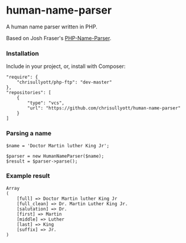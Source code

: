 # human-name-parser

A human name parser written in PHP.

Based on Josh Fraser's [PHP-Name-Parser](https://github.com/joshfraser/PHP-Name-Parser).

### Installation

Include in your project, or, install with Composer:

```
"require": {
    "chrisullyott/php-ftp": "dev-master"
},
"repositories": [
    {
        "type": "vcs",
        "url": "https://github.com/chrisullyott/human-name-parser"
    }
]
```

### Parsing a name

```
$name = 'Doctor Martin luther King Jr';

$parser = new HumanNameParser($name);
$result = $parser->parse();
```

### Example result

```
Array
(
    [full] => Doctor Martin luther King Jr
    [full_clean] => Dr. Martin Luther King Jr.
    [salutation] => Dr.
    [first] => Martin
    [middle] => Luther
    [last] => King
    [suffix] => Jr.
)
```
